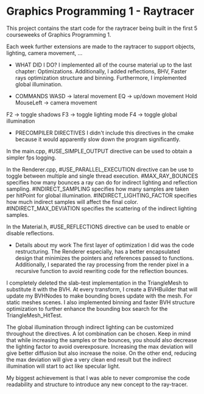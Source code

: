 # Graphics Programming 1 - Raytracer

This project contains the start code for the raytracer being built in the first 5 courseweeks of Graphics Programming 1. 

Each week further extensions are made to the raytracer to support objects, lighting, camera movement, ...

- WHAT DID I DO?
I implemented all of the course material up to the last chapter: Optimizations.
Additionally, I added reflections, BHV, Faster rays optimization structure and binning.
Furthermore, I implemented global illumination.


- COMMANDS
WASD -> lateral movement
EQ -> up/down movement
Hold MouseLeft -> camera movement

F2 -> toggle shadows
F3 -> toggle lighting mode
F4 -> toggle global illumination 


- PRECOMPILER DIRECTIVES
I didn't include this directives in the cmake because it would apparently slow down the program significantly.

In the main.cpp, #USE_SIMPLE_OUTPUT directive can be used to obtain a simpler fps logging.

In the Renderer.cpp, #USE_PARALLEL_EXECUTION directive can be use to toggle between multiple and single thread execution.
#MAX_RAY_BOUNCES specifies how many bounces a ray can do for indirect lighting and reflection sampling.
#INDIRECT_SAMPLING specifies how many samples are taken per hitPoint for global illumination.
#INDIRECT_LIGHTING_FACTOR specifies how much indirect samples will affect the final color.
#INDIRECT_MAX_DEVIATION specifies the scattering of the indirect lighting samples.

In the Material.h, #USE_REFLECTIONS directive can be used to enable or disable reflections.


- Details about my work
The first layer of optimization I did was the code restructuring. The Renderer especially, has a better encapsulated design that minimizes the pointers and references passed to functions. Additionally, I separated the ray processing from the render pixel in a recursive function to avoid rewriting code for the reflection bounces.

I completely deleted the slab-test implementation in the TriangleMesh to substitute it with the BVH.	At every transform, I create a BVHBuilder that will update my BVHNodes to make bounding boxes update with the mesh. For static meshes scenes.
I also implemented binning and faster BVH structure optimization to further enhance the bounding box search for the TriangleMesh_HitTest.

The global illumination through indirect lighting can be customized throughout the directives. A lot combination can be chosen. Keep in mind that while increasing the samples or the bounces, you should also decrease the lighting factor to avoid overexposure.
Increasing the max deviation will give better diffusion but also increase the noise. On the other end, reducing the max deviation will give a very clean end result but the indirect illumination will start to act like specular light.

My biggest achievement is that I was able to never compromise the code readability and structure to introduce any new concept to the ray-tracer.
